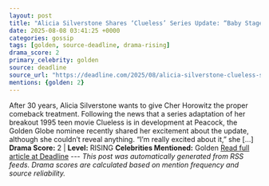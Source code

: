 ```yaml
---
layout: post
title: "Alicia Silverstone Shares ‘Clueless’ Series Update: “Baby Stages”"
date: 2025-08-08 03:41:25 +0000
categories: gossip
tags: [golden, source-deadline, drama-rising]
drama_score: 2
primary_celebrity: golden
source: deadline
source_url: "https://deadline.com/2025/08/alicia-silverstone-clueless-series-update-1236482023/"
mentions: {golden: 2}
---
```


After 30 years, Alicia Silverstone wants to give Cher Horowitz the proper comeback treatment. Following the news that a series adaptation of her breakout 1995 teen movie Clueless is in development at Peacock, the Golden Globe nominee recently shared her excitement about the update, although she couldn’t reveal anything. “I’m really excited about it,” she […] **Drama Score:** 2 | **Level:** RISING **Celebrities Mentioned:** Golden [Read full article at Deadline](https://deadline.com/2025/08/alicia-silverstone-clueless-series-update-1236482023/) --- *This post was automatically generated from RSS feeds. Drama scores are calculated based on mention frequency and source reliability.*